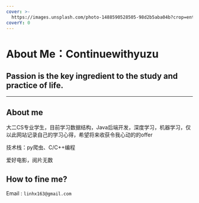 ```yaml
---
cover: >-
  https://images.unsplash.com/photo-1488590528505-98d2b5aba04b?crop=entropy&cs=srgb&fm=jpg&ixid=M3wxOTcwMjR8MHwxfHNlYXJjaHwxfHxjb2RlfGVufDB8fHx8MTcyODY1MTI4NHww&ixlib=rb-4.0.3&q=85
coverY: 0
---
```


# About Me：Continuewithyuzu

## Passion is the key ingredient to the study and practice of life.

***

## About me

大二CS专业学生，目前学习数据结构，Java后端开发，深度学习，机器学习，仅以此网站记录自己的学习心得，希望将来收获令我心动的的offer

技术栈：py爬虫、C/C++编程

爱好电影，阅片无数

## How to fine me?

Email : `linhx163@gmail.com`
